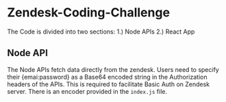 # Zendesk-Coding-Challenge

The Code is divided into two sections:
1.) Node APIs
2.) React App

## Node API
The Node APIs fetch data directly from the zendesk. Users need to specify their {emai:password} as a Base64 encoded string in the Authorization headers of the APIs. This is required to facilitate Basic Auth on Zendesk server.
There is an encoder provided in the `index.js` file.
